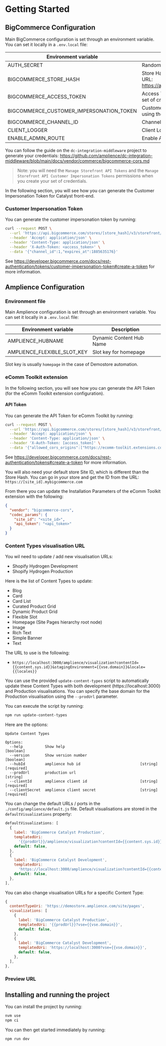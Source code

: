 # Getting Started

## BigCommerce Configuration

Main BigCommerce configuration is set through an environment variable. You can set it locally in a `.env.local` file:

| Environment variable                     | Description                                                                                                     |
| ---------------------------------------- | --------------------------------------------------------------------------------------------------------------- |
| AUTH_SECRET                              | Random string                                                                                                   |
| BIGCOMMERCE_STORE_HASH                   | Store Hash, that you can find in the API path or admin URL: https://api.bigcommerce.com/stores/[store_hash]/v3/ |
| BIGCOMMERCE_ACCESS_TOKEN                 | Access Token, that you can get when creating a new set of credentials                                           |
| BIGCOMMERCE_CUSTOMER_IMPERSONATION_TOKEN | Customer Impersonation Token, to be generated using the access token from the API credentials                   |
| BIGCOMMERCE_CHANNEL_ID                   | Channell ID, default to 1                                                                                       |
| CLIENT_LOGGER                            | Client Logger, default to false                                                                                 |
| ENABLE_ADMIN_ROUTE                       | Enable Admin Route, default to true                                                                             |

You can follow the guide on the `dc-integration-middleware` project to generate your credentials: https://github.com/amplience/dc-integration-middleware/blob/main/docs/vendor/commerce/bigcommerce-cors.md

> Note: you will need the `Manage Storefront API Tokens` and the `Manage Storefront API Customer Impersonation Tokens` permissions when you create your set of credentials.

In the following section, you will see how you can generate the Customer Impersonation Token for Catalyst front-end.

### Customer Impersonation Token

You can generate the customer impersonation token by running:

```bash
curl --request POST \
  --url 'https://api.bigcommerce.com/stores/[store_hash]/v3/storefront/api-token-customer-impersonation' \
  --header 'Accept: application/json' \
  --header 'Content-Type: application/json' \
  --header 'X-Auth-Token: <access_token>' \
  --data '{"channel_id":1,"expires_at":1885635176}'
```

See https://developer.bigcommerce.com/docs/rest-authentication/tokens/customer-impersonation-token#create-a-token for more information.

## Amplience Configuration

### Environment file

Main Amplience configuration is set through an environment variable. You can set it locally in a `.env.local` file:

| Environment variable        | Description              |
| --------------------------- | ------------------------ |
| AMPLIENCE_HUBNAME           | Dynamic Content Hub Name |
| AMPLIENCE_FLEXIBLE_SLOT_KEY | Slot key for homepage    |

Slot key is usually `homepage` in the case of Demostore automation.

### eComm Toolkit extension

In the following section, you will see how you can generate the API Token (for the eComm Toolkit extension configuration).

#### API Token

You can generate the API Token for eComm Toolkit by running:

```bash
curl --request POST \
  --url 'https://api.bigcommerce.com/stores/[store_hash]/v3/storefront/api-token' \
  --header 'Accept: application/json' \
  --header 'Content-Type: application/json' \
  --header 'X-Auth-Token: [access_token]' \
  --data '{"allowed_cors_origins":["https://ecomm-toolkit.extensions.content.amplience.net", "https://localhost:3000"],"channel_id":1,"expires_at":1885635176}'
```

See https://developer.bigcommerce.com/docs/rest-authentication/tokens#create-a-token for more information.

You will also need your default store Site ID, which is different than the Store Hash.
You can go in your store and get the ID from the URL: `https://[site_id].mybigcommerce.com`

From there you can update the Installation Parameters of the eComm Toolkit extension with the following:

```json
{
  "vendor": "bigcommerce-cors",
  "codec_params": {
    "site_id": "<site_id>",
    "api_token": "<api_token>"
  }
}
```

### Content Types visualisation URL

You wil need to update / add new visualisation URLs:

- Shopify Hydrogen Development
- Shopify Hydrogen Production

Here is the list of Content Types to update:

- Blog
- Card
- Card List
- Curated Product Grid
- Dynamic Product Grid
- Flexible Slot
- Homepage (Site Pages hierarchy root node)
- Image
- Rich Text
- Simple Banner
- Text

The URL to use is the following:

- `https://localhost:3000/amplience/visualization?contentId={{content.sys.id}}&stagingEnvironment={{vse.domain}}&locale={{locales}}`

You can use the provided `update-content-types` script to automatically update these Content Types with both development (https://localhost:3000) and Production visualisations. You can specify the base domain for the Production visualisation using the `--prodUrl` parameter.

You can execute the script by running:

```bash
npm run update-content-types
```

Here are the options:

```
Update Content Types

Options:
  --help          Show help                                            [boolean]
  --version       Show version number                                  [boolean]
  --hubId         amplience hub id                           [string] [required]
  --prodUrl       production url                                        [string]
  --clientId      amplience client id                        [string] [required]
  --clientSecret  amplience client secret                    [string] [required]
```

You can change the default URLs / ports in the `./config/amplience/default.js` file.
Default visualisations are stored in the `defaultVisualizations` property:

```js
defaultVisualizations: [
  {
    label: 'BigCommerce Catalyst Production',
    templatedUri:
      '{{prodUrl}}/amplience/visualization?contentId={{content.sys.id}}&stagingEnvironment={{vse.domain}}&locale={{locales}}',
    default: false,
  },
  {
    label: 'BigCommerce Catalyst Development',
    templatedUri:
      'https://localhost:3000/amplience/visualization?contentId={{content.sys.id}}&stagingEnvironment={{vse.domain}}&locale={{locales}}',
    default: false,
  },
],
```

You can also change visualisation URLs for a specific Content Type:

```js
{
  contentTypeUri: 'https://demostore.amplience.com/site/pages',
  visualizations: [
    {
      label: 'BigCommerce Catalyst Production',
      templatedUri: '{{prodUrl}}?vse={{vse.domain}}',
      default: false,
    },
    {
      label: 'BigCommerce Catalyst Development',
      templatedUri: 'https://localhost:3000?vse={{vse.domain}}',
      default: false,
    },
  ],
},
```

### Preview URL

## Installing and running the project

You can install the project by running:

```bash
nvm use
npm ci
```

You can then get started immediately by running:

```bash
npm run dev
```
